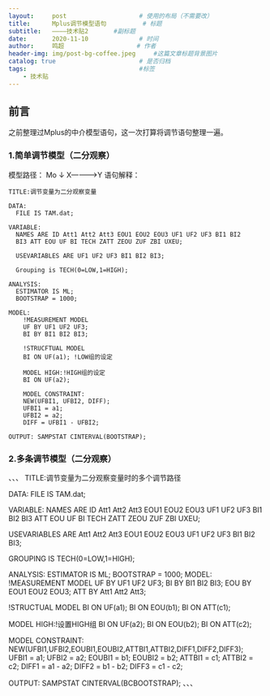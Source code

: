 ```yaml
---
layout:     post   				    # 使用的布局（不需要改）
title:      Mplus调节模型语句 	     # 标题 
subtitle:   ————技术贴2       #副标题
date:       2020-11-10 				# 时间
author:     鸣超				      # 作者
header-img: img/post-bg-coffee.jpeg 	#这篇文章标题背景图片
catalog: true 						# 是否归档
tags:								#标签
    - 技术贴
---
```


## 前言
之前整理过Mplus的中介模型语句，这一次打算将调节语句整理一遍。

### 1.简单调节模型（二分观察）
模型路径：  Mo
            ↓ 
         X————>Y
语句解释：
```
TITLE:调节变量为二分观察变量

DATA:
  FILE IS TAM.dat;

VARIABLE:
  NAMES ARE ID Att1 Att2 Att3 EOU1 EOU2 EOU3 UF1 UF2 UF3 BI1 BI2 
  BI3 ATT EOU UF BI TECH ZATT ZEOU ZUF ZBI UXEU;
  
  USEVARIABLES ARE UF1 UF2 UF3 BI1 BI2 BI3;

  Grouping is TECH(0=LOW,1=HIGH);

ANALYSIS:
  ESTIMATOR IS ML;
  BOOTSTRAP = 1000;

MODEL:
    !MEASUREMENT MODEL
    UF BY UF1 UF2 UF3;
    BI BY BI1 BI2 BI3;

    !STRUCFTUAL MODEL
    BI ON UF(a1); !LOW组的设定

    MODEL HIGH:!HIGH组的设定
    BI ON UF(a2);
    
    MODEL CONSTRAINT:
    NEW(UFBI1, UFBI2, DIFF);
    UFBI1 = a1;
    UFBI2 = a2;
    DIFF = UFBI1 - UFBI2;

OUTPUT: SAMPSTAT CINTERVAL(BOOTSTRAP);
```
### 2.多条调节模型（二分观察）
、、、
TITLE:调节变量为二分观察变量时的多个调节路径

DATA:
  FILE IS TAM.dat;

VARIABLE:
  NAMES ARE ID Att1 Att2 Att3 EOU1 EOU2 EOU3 UF1 UF2 UF3 BI1 BI2 
  BI3 ATT EOU UF BI TECH ZATT ZEOU ZUF ZBI UXEU;

  USEVARIABLES ARE Att1 Att2 Att3 EOU1 EOU2 EOU3 UF1 UF2 UF3 BI1
  BI2 BI3;

  GROUPING IS TECH(0=LOW,1=HIGH);

ANALYSIS:
  ESTIMATOR IS ML;
  BOOTSTRAP = 1000;
MODEL:
  !MEASUREMENT MODEL
  UF BY UF1 UF2 UF3;
  BI BY BI1 BI2 BI3;
  EOU BY EOU1 EOU2 EOU3;
  ATT BY Att1 Att2 Att3;

  !STRUCTUAL MODEL
  BI ON UF(a1);
  BI ON EOU(b1);
  BI ON ATT(c1);

  MODEL HIGH:!设置HIGH组
  BI ON UF(a2);
  BI ON EOU(b2);
  BI ON ATT(c2);
  
  MODEL CONSTRAINT:
  NEW(UFBI1,UFBI2,EOUBI1,EOUBI2,ATTBI1,ATTBI2,DIFF1,DIFF2,DIFF3);
  UFBI1 = a1; 
  UFBI2 = a2;
  EOUBI1 = b1;
  EOUBI2 = b2;
  ATTBI1 = c1;
  ATTBI2 = c2;
  DIFF1 = a1 - a2;
  DIFF2 = b1 - b2;
  DIFF3 = c1 - c2;

OUTPUT: SAMPSTAT CINTERVAL(BCBOOTSTRAP);
、、、
